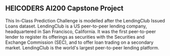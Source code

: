 ## HEICODERS AI200 Capstone Project ##

This In-Class Prediction Challenge is modelled after the LendingClub Issued Loans dataset. LendingClub is a US peer-to-peer lending company, headquartered in San Francisco, California. It was the first peer-to-peer lender to register its offerings as securities with the Securities and Exchange Commission (SEC), and to offer loan trading on a secondary market. LendingClub is the world's largest peer-to-peer lending platform.